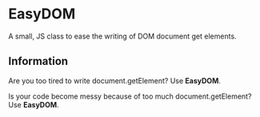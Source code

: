 # EasyDOM
A small, JS class to ease the writing of DOM document get elements.
## Information
Are you too tired to write document.getElement? Use **EasyDOM**.

Is your code become messy because of too much document.getElement? Use **EasyDOM**.
